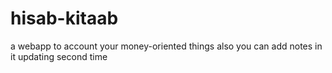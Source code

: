 # hisab-kitaab
 a webapp to account your money-oriented things also you can add notes in  it
 updating second time
